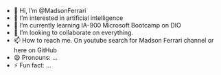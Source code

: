 - 👋 Hi, I’m @MadsonFerrari
- 👀 I’m interested in artificial intelligence
- 🌱 I’m currently learning IA-900 Microsoft Bootcamp on DIO
- 💞️ I’m looking to collaborate on everything.
- 📫 How to reach me. On youtube search for Madson Ferrari channel or here on GitHub
- 😄 Pronouns: ...
- ⚡ Fun fact: ...

<!---
MadsonFerrari/MadsonFerrari is a ✨ special ✨ repository because its `README.md` (this file) appears on your GitHub profile.
You can click the Preview link to take a look at your changes.
--->
